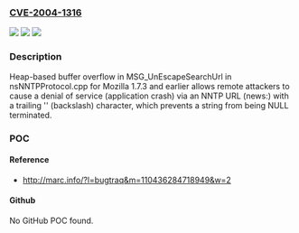 ### [CVE-2004-1316](https://cve.mitre.org/cgi-bin/cvename.cgi?name=CVE-2004-1316)
![](https://img.shields.io/static/v1?label=Product&message=n%2Fa&color=blue)
![](https://img.shields.io/static/v1?label=Version&message=n%2Fa&color=blue)
![](https://img.shields.io/static/v1?label=Vulnerability&message=n%2Fa&color=brighgreen)

### Description

Heap-based buffer overflow in MSG_UnEscapeSearchUrl in nsNNTPProtocol.cpp for Mozilla 1.7.3 and earlier allows remote attackers to cause a denial of service (application crash) via an NNTP URL (news:) with a trailing '\' (backslash) character, which prevents a string from being NULL terminated.

### POC

#### Reference
- http://marc.info/?l=bugtraq&m=110436284718949&w=2

#### Github
No GitHub POC found.

